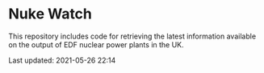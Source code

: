 # Nuke Watch

This repository includes code for retrieving the latest information available on the output of EDF nuclear power plants in the UK.

Last updated: 2021-05-26 22:14